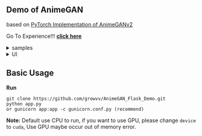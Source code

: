 ## Demo of AnimeGAN

based on [PyTorch Implementation of AnimeGANv2](https://github.com/bryandlee/animegan2-pytorch)

Go To Experience!!! **[click here](http://tongchen.dynv6.net:8080/)**


<details>
<summary>samples</summary>

<br>
Results from converted <code>Anime</code> style model (input image, generate result, from left to right)

<div align="center">
<img src="https://cdn.jsdelivr.net/gh/growvv/image-bed//mac-m1/2021112318053244.jpeg"   width=50%><img src="https://cdn.jsdelivr.net/gh/growvv/image-bed//mac-m1/2021112400134355.jpeg" width=50% > &nbsp;
</div>

<div align="center">
<img src="https://cdn.jsdelivr.net/gh/growvv/image-bed//mac-m1/2021112323220052.jpg"   width=50%><img src="https://cdn.jsdelivr.net/gh/growvv/image-bed//mac-m1/2021112323182333.jpg" width=50% > &nbsp;
</div>

<div align="center">
<img src="https://cdn.jsdelivr.net/gh/growvv/image-bed//mac-m1/QQ20211123-1.jpg" width=50%><img src="https://cdn.jsdelivr.net/gh/growvv/image-bed//mac-m1/2021112323082795.jpg" width=50%> &nbsp; 
</div>

<div align="center">
<img src="https://cdn.jsdelivr.net/gh/growvv/image-bed//mac-m1/QQ20211123-0.jpg" width=50%><img src="https://cdn.jsdelivr.net/gh/growvv/image-bed//mac-m1/1.jpg" width=50%> &nbsp; 
</div>

<font color=red size=2>注：图片来自互联网，侵权立删</font>

</details>


<details>
<summary>UI</summary>
<p>1. Upload picture</p>
<img src="https://cdn.jsdelivr.net/gh/growvv/image-bed//mac-m1/20211123232213.png"   width=100%>

<p>2. Generate style picture</p>
<img src="https://cdn.jsdelivr.net/gh/growvv/image-bed//mac-m1/20211124151834.png" width=100%>
</details>
 
 
## Basic Usage

**Run**
```
git clone https://github.com/growvv/AnimeGAN_Flask_Demo.git
python app.py
or gunicorn app:app -c gunicorn.conf.py (recommend)
```
 
**Note:** Default use CPU to run, if you want to use GPU, please change `device` to `cuda`, Use GPU maybe occur out of memory error.

